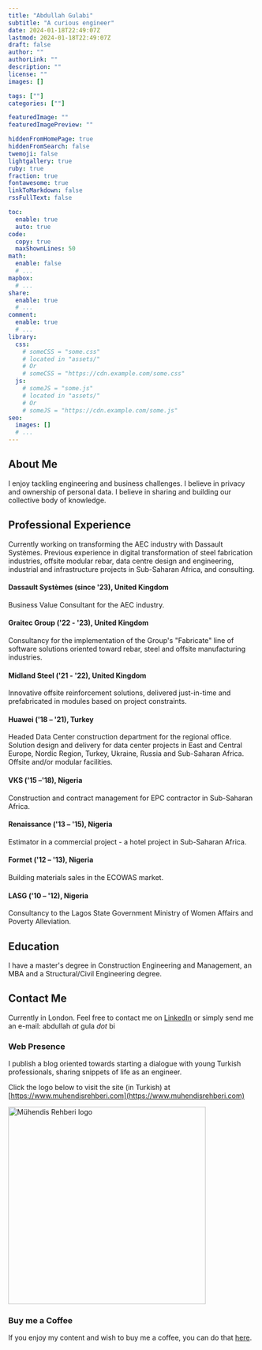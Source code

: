 ```yaml
---
title: "Abdullah Gulabi"
subtitle: "A curious engineer"
date: 2024-01-18T22:49:07Z
lastmod: 2024-01-18T22:49:07Z
draft: false
author: ""
authorLink: ""
description: ""
license: ""
images: []

tags: [""]
categories: [""]

featuredImage: ""
featuredImagePreview: ""

hiddenFromHomePage: true
hiddenFromSearch: false
twemoji: false
lightgallery: true
ruby: true
fraction: true
fontawesome: true
linkToMarkdown: false
rssFullText: false

toc:
  enable: true
  auto: true
code:
  copy: true
  maxShownLines: 50
math:
  enable: false
  # ...
mapbox:
  # ...
share:
  enable: true
  # ...
comment:
  enable: true
  # ...
library:
  css:
    # someCSS = "some.css"
    # located in "assets/"
    # Or
    # someCSS = "https://cdn.example.com/some.css"
  js:
    # someJS = "some.js"
    # located in "assets/"
    # Or
    # someJS = "https://cdn.example.com/some.js"
seo:
  images: []
  # ...
---
```


<!--more-->
## About Me
I enjoy tackling engineering and business challenges. I believe in privacy and ownership of personal data. I believe in sharing and building our collective body of knowledge.

## Professional Experience
Currently working on transforming the AEC industry with Dassault Systèmes. Previous experience in digital transformation of steel fabrication industries, offsite modular rebar, data centre design and engineering, industrial and infrastructure projects in Sub-Saharan Africa, and consulting.

#### Dassault Systèmes (since '23), United Kingdom
Business Value Consultant for the AEC industry.

#### Graitec Group ('22 - '23), United Kingdom
Consultancy for the implementation of the Group's "Fabricate" line of software solutions oriented toward rebar, steel and offsite manufacturing industries.

#### Midland Steel ('21 - '22), United Kingdom
Innovative offsite reinforcement solutions, delivered just-in-time and prefabricated in modules based on project constraints.

#### Huawei ('18 – '21), Turkey
Headed Data Center construction department for the regional office. Solution design and delivery for data center projects in East and Central Europe, Nordic Region, Turkey, Ukraine, Russia and Sub-Saharan Africa. Offsite and/or modular facilities.

#### VKS ('15 –'18), Nigeria
Construction and contract management for EPC contractor in Sub-Saharan Africa.

#### Renaissance ('13 – '15), Nigeria
Estimator in a commercial project - a hotel project in Sub-Saharan Africa.

#### Formet ('12 – '13), Nigeria
Building materials sales in the ECOWAS market.

#### LASG ('10 – '12), Nigeria
Consultancy to the Lagos State Government Ministry of Women Affairs and Poverty Alleviation.

## Education
I have a master's degree in Construction Engineering and Management, an MBA and a Structural/Civil Engineering degree. 

## Contact Me
Currently in London. Feel free to contact me on [LinkedIn](https://www.linkedin.com/in/abdullahgulabi) or simply send me an e-mail: abdullah *at* gula *dot* bi

### Web Presence
I publish a blog oriented towards starting a dialogue with young Turkish professionals, sharing snippets of life as an engineer.

Click the logo below to visit the site (in Turkish) at [https://www.muhendisrehberi.com](https://www.muhendisrehberi.com)

<p align="left"> <a href="https://www.muhendisrehberi.com">
    <img src="https://abdullah.gula.bi/user/pages/01.home/dikey-11.png" alt="Mühendis Rehberi logo" width="400"/> </a>
</p>

### Buy me a Coffee

If you enjoy my content and wish to buy me a coffee, you can do that [here](https://www.buymeacoffee.com/gulabi).